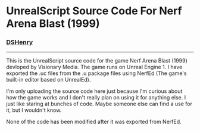 # UnrealScript Source Code For Nerf Arena Blast (1999)

### [DSHenry](https://linktr.ee/Sir_Henricus)

---

This is the UnrealScript source code for the game Nerf Arena Blast (1999) devloped by Visionary Media. The game runs on Unreal Engine 1. I have exported the .uc files from the .u package files using NerfEd (The game's built-in editor based on UnrealEd).

I'm only uploading the source code here just because I'm curious about how the game works and I don't really plan on using it for anything else. I just like staring at bunches of code. Maybe someone else can find a use for it, but I wouldn't know.

None of the code has been modified after it was exported from NerfEd.


